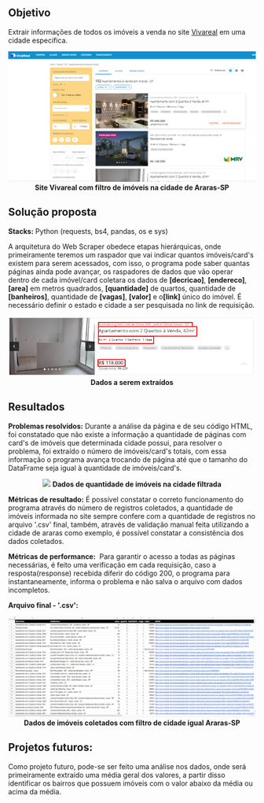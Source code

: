 ## Objetivo
Extrair informações de todos os imóveis a venda no site [Vivareal](www.vivareal.com.br) em uma cidade específica.
<p align="center">
  <img  src="prints/1site.png">
  <b>Site Vivareal com filtro de imóveis na cidade de Araras-SP</b>
</p>

## Solução proposta
<b>Stacks:</b> Python (requests, bs4, pandas, os e sys)

A arquitetura do Web Scraper obedece etapas hierárquicas, onde primeiramente teremos um raspador que vai indicar quantos imóveis/card's existem para serem acessados, com isso, o programa pode saber quantas páginas ainda pode avançar, os raspadores de dados que vão operar dentro de cada imóvel/card coletara os dados de <b>[decricao]</b>, <b>[endereco]</b>, <b>[area]</b> em metros quadrados, <b>[quantidade]</b> de quartos, quantidade de <b>[banheiros]</b>, quantidade de <b>[vagas]</b>, <b>[valor]</b> e o<b>[link]</b> único do imóvel. É necessário definir o estado e cidade a ser pesquisada no link de requisição.
<p align="center">
  <img  src="prints/2objetivo.png">
  <b>Dados a serem extraídos</b>
</p>

## Resultados
<b>Problemas resolvidos:</b> Durante a análise da página e de seu código HTML, foi constatado que não existe a informação a quantidade de páginas com card's de imóveis que determinada cidade possui, para resolver o problema, foi extraído o número de imóveis/card's totais, com essa informação o programa avança trocando de página até que o tamanho do DataFrame seja igual à quantidade de imóveis/card's.
<p align="center">
  <img  src="prints/3quantidadeimóveis.png">
  <b>Dados de quantidade de imóveis na cidade filtrada</b>
</p>

<b>Métricas de resultado:</b> É possível constatar o correto funcionamento do programa através do número de registros coletados, a quantidade de imóveis informada no site sempre confere com a quantidade de registros no arquivo '.csv' final, também, através de validação manual feita utilizando a cidade de araras como exemplo, é possível constatar a consistência dos dados coletados.

<b>Métricas de performance:</b>  Para garantir o acesso a todas as páginas necessárias, é feito uma verificação em cada requisição, caso a resposta(response) recebida diferir do código 200, o programa para instantaneamente, informa o problema e não salva o arquivo com dados incompletos.

<b>Arquivo final - '.csv':</b>
<p align="center">
  <img  src="prints/4csv_final.png">
  <b>Dados de imóveis coletados com filtro de cidade igual Araras-SP</b>
</p>

## Projetos futuros: 
Como projeto futuro, pode-se ser feito uma análise nos dados, onde será primeiramente extraído uma média geral dos valores, a partir disso identificar os bairros que possuem imóveis com o valor abaixo da média ou acima da média. 